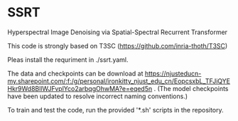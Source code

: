 # SSRT
Hyperspectral Image Denoising via Spatial-Spectral Recurrent Transformer

This code is strongly based on T3SC (https://github.com/inria-thoth/T3SC)

Pleas install the requriment in ./ssrt.yaml.

The data and checkpoints can be download at https://njusteducn-my.sharepoint.com/:f:/g/personal/ironkitty_njust_edu_cn/EopcsxbL_TFJiQYEHkr9Wd8BllWJFvplYco2arbqgOhwMA?e=eqed5n .
(The model checkpoints have been updated to resolve incorrect naming conventions.)

To train and test the code, run the provided '*.sh' scripts in the repository.
